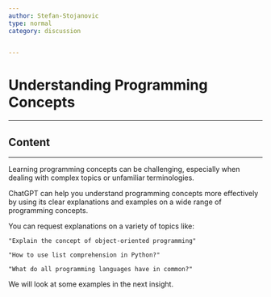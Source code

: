 ```yaml
---
author: Stefan-Stojanovic
type: normal
category: discussion
 

---
```


# Understanding Programming Concepts

---

## Content

---

Learning programming concepts can be challenging, especially when dealing with complex topics or unfamiliar terminologies. 

ChatGPT can help you understand programming concepts more effectively by using its clear explanations and examples on a wide range of programming concepts.

You can request explanations on a variety of topics like:
```plain-text
"Explain the concept of object-oriented programming"

"How to use list comprehension in Python?"

"What do all programming languages have in common?"
```

We will look at some examples in the next insight.